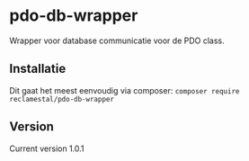 # pdo-db-wrapper
Wrapper voor database communicatie voor de PDO class.

## Installatie
Dit gaat het meest eenvoudig via composer:
`composer require reclamestal/pdo-db-wrapper`

## Version
Current version 1.0.1